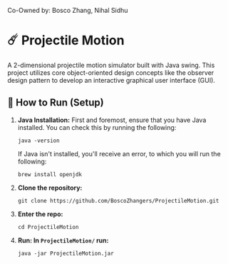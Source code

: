 Co-Owned by: Bosco Zhang, Nihal Sidhu

# ☄️ Projectile Motion

A 2-dimensional projectile motion simulator built with Java swing. This project utilizes core object-oriented design concepts 
like the observer design pattern to develop an interactive graphical user interface (GUI).

## 🚀 How to Run (Setup)

1. **Java Installation:**
   First and foremost, ensure that you have Java installed. You can check this by running the following:
   ```
   java -version
   ```
   
   If Java isn't installed, you'll receive an error, to which you will run the following:
   
   ```
   brew install openjdk
   ```

3. **Clone the repository:**
   ```
   git clone https://github.com/BoscoZhangers/ProjectileMotion.git
   ```

3. **Enter the repo:**
   ```
   cd ProjectileMotion
   ```

4. **Run: In `ProjectileMotion/` run:**
   ```
   java -jar ProjectileMotion.jar
   ```

